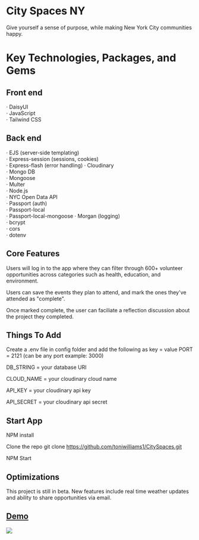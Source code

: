 # City Spaces NY
 
Give yourself a sense of purpose, while making New York City communities happy.

# Key Technologies, Packages, and Gems

## Front end <br>
· DaisyUI <br>
· JavaScript <br>
· Tailwind CSS <br>

## Back end <br>
· EJS (server-side templating) <br>
· Express-session (sessions, cookies) <br>
· Express-flash (error handling)
· Cloudinary <br>
· Mongo DB <br>
· Mongoose <br>
· Multer <br>
· Node.js <br>
· NYC Open Data API <br>
· Passport (auth) <br>
· Passport-local <br>
· Passport-local-mongoose
· Morgan (logging) <br>
· bcrypt <br>
· cors <br>
· dotenv <br>


## Core Features
Users will log in to the app where they can filter through 600+ volunteer opportunities across categories such as health, education, and environment. <br>

Users can save the events they plan to attend, and mark the ones they've attended as "complete". <br>

Once marked complete, the user can faciliate a reflection discussion about the project they completed. 

## Things To Add

Create a .env file in config folder and add the following as key = value
PORT = 2121 (can be any port example: 3000)

DB_STRING = your database URI

CLOUD_NAME = your cloudinary cloud name

API_KEY = your cloudinary api key

API_SECRET = your cloudinary api secret

## Start App
NPM install

Clone the repo git clone https://github.com/toniwilliams1/CitySpaces.git

NPM Start

## Optimizations

This project is still in beta. New features include real time weather updates and ability to share opportunities via email.

## [Demo](https://luxebar.netlify.app/)
<img src="https://user-images.githubusercontent.com/100317017/204971083-44b43493-0ea7-457f-a6a0-a0b736904d5e.png">

